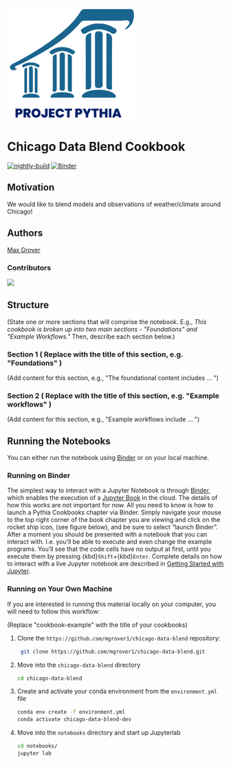 <img src="thumbnail.png" alt="thumbnail" width="300"/>

# Chicago Data Blend Cookbook

[![nightly-build](https://github.com/mgrover1/chicago-data-blend/actions/workflows/nightly-build.yaml/badge.svg)](https://github.com/mgrover1/chicago-data-blend/actions/workflows/nightly-build.yaml)
[![Binder](https://binder.projectpythia.org/badge_logo.svg)](https://binder.projectpythia.org/v2/gh/mgrover1/chicago-data-blend/main?labpath=notebooks)


## Motivation
We would like to blend models and observations of weather/climate around Chicago!

## Authors

[Max Grover](@mgrover1)

### Contributors

<a href="https://github.com/mgrover1/chicago-data-blend/graphs/contributors">
  <img src="https://contrib.rocks/image?repo=mgrover1/chicago-data-blend" />
</a>

## Structure

(State one or more sections that will comprise the notebook. E.g., _This cookbook is broken up into two main sections - "Foundations" and "Example Workflows."_ Then, describe each section below.)

### Section 1 ( Replace with the title of this section, e.g. "Foundations" )

(Add content for this section, e.g., "The foundational content includes ... ")

### Section 2 ( Replace with the title of this section, e.g. "Example workflows" )

(Add content for this section, e.g., "Example workflows include ... ")

## Running the Notebooks

You can either run the notebook using [Binder](https://mybinder.org/) or on your local machine.

### Running on Binder

The simplest way to interact with a Jupyter Notebook is through
[Binder](https://mybinder.org/), which enables the execution of a
[Jupyter Book](https://jupyterbook.org) in the cloud. The details of how this works are not
important for now. All you need to know is how to launch a Pythia
Cookbooks chapter via Binder. Simply navigate your mouse to
the top right corner of the book chapter you are viewing and click
on the rocket ship icon, (see figure below), and be sure to select
“launch Binder”. After a moment you should be presented with a
notebook that you can interact with. I.e. you’ll be able to execute
and even change the example programs. You’ll see that the code cells
have no output at first, until you execute them by pressing
{kbd}`Shift`\+{kbd}`Enter`. Complete details on how to interact with
a live Jupyter notebook are described in [Getting Started with
Jupyter](https://foundations.projectpythia.org/foundations/getting-started-jupyter.html).

### Running on Your Own Machine

If you are interested in running this material locally on your computer, you will need to follow this workflow:

(Replace "cookbook-example" with the title of your cookbooks)

1. Clone the `https://github.com/mgrover1/chicago-data-blend` repository:

   ```bash
    git clone https://github.com/mgrover1/chicago-data-blend.git
   ```

1. Move into the `chicago-data-blend` directory
   ```bash
   cd chicago-data-blend
   ```
1. Create and activate your conda environment from the `environment.yml` file
   ```bash
   conda env create -f environment.yml
   conda activate chicago-data-blend-dev
   ```
1. Move into the `notebooks` directory and start up Jupyterlab
   ```bash
   cd notebooks/
   jupyter lab
   ```

